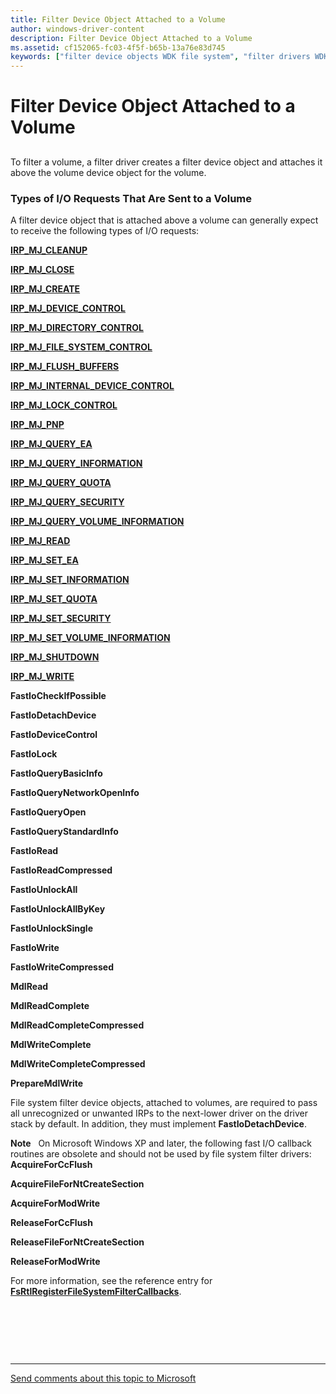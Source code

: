 ```yaml
---
title: Filter Device Object Attached to a Volume
author: windows-driver-content
description: Filter Device Object Attached to a Volume
ms.assetid: cf152065-fc03-4f5f-b65b-13a76e83d745
keywords: ["filter device objects WDK file system", "filter drivers WDK file system , device object I/O requests", "file system filter drivers WDK , device object I/O requests", "volumes WDK file system , device object I/O requests", "device object I/O requests WDK file system"]
---
```


# Filter Device Object Attached to a Volume


## <span id="ddk_a_filter_device_object_attached_to_a_volume_if"></span><span id="DDK_A_FILTER_DEVICE_OBJECT_ATTACHED_TO_A_VOLUME_IF"></span>


To filter a volume, a filter driver creates a filter device object and attaches it above the volume device object for the volume.

### <span id="types_of_i_o_requests_that_are_sent_to_a_volume"></span><span id="TYPES_OF_I_O_REQUESTS_THAT_ARE_SENT_TO_A_VOLUME"></span>Types of I/O Requests That Are Sent to a Volume

A filter device object that is attached above a volume can generally expect to receive the following types of I/O requests:

[**IRP\_MJ\_CLEANUP**](https://msdn.microsoft.com/library/windows/hardware/ff548608)

[**IRP\_MJ\_CLOSE**](https://msdn.microsoft.com/library/windows/hardware/ff548621)

[**IRP\_MJ\_CREATE**](https://msdn.microsoft.com/library/windows/hardware/ff548630)

[**IRP\_MJ\_DEVICE\_CONTROL**](https://msdn.microsoft.com/library/windows/hardware/ff548649)

[**IRP\_MJ\_DIRECTORY\_CONTROL**](https://msdn.microsoft.com/library/windows/hardware/ff548658)

[**IRP\_MJ\_FILE\_SYSTEM\_CONTROL**](https://msdn.microsoft.com/library/windows/hardware/ff548670)

[**IRP\_MJ\_FLUSH\_BUFFERS**](https://msdn.microsoft.com/library/windows/hardware/ff549235)

[**IRP\_MJ\_INTERNAL\_DEVICE\_CONTROL**](https://msdn.microsoft.com/library/windows/hardware/ff549241)

[**IRP\_MJ\_LOCK\_CONTROL**](https://msdn.microsoft.com/library/windows/hardware/ff549251)

[**IRP\_MJ\_PNP**](https://msdn.microsoft.com/library/windows/hardware/ff549268)

[**IRP\_MJ\_QUERY\_EA**](https://msdn.microsoft.com/library/windows/hardware/ff549279)

[**IRP\_MJ\_QUERY\_INFORMATION**](https://msdn.microsoft.com/library/windows/hardware/ff549283)

[**IRP\_MJ\_QUERY\_QUOTA**](https://msdn.microsoft.com/library/windows/hardware/ff549293)

[**IRP\_MJ\_QUERY\_SECURITY**](https://msdn.microsoft.com/library/windows/hardware/ff549298)

[**IRP\_MJ\_QUERY\_VOLUME\_INFORMATION**](https://msdn.microsoft.com/library/windows/hardware/ff549318)

[**IRP\_MJ\_READ**](https://msdn.microsoft.com/library/windows/hardware/ff549327)

[**IRP\_MJ\_SET\_EA**](https://msdn.microsoft.com/library/windows/hardware/ff549346)

[**IRP\_MJ\_SET\_INFORMATION**](https://msdn.microsoft.com/library/windows/hardware/ff549366)

[**IRP\_MJ\_SET\_QUOTA**](https://msdn.microsoft.com/library/windows/hardware/ff549401)

[**IRP\_MJ\_SET\_SECURITY**](https://msdn.microsoft.com/library/windows/hardware/ff549407)

[**IRP\_MJ\_SET\_VOLUME\_INFORMATION**](https://msdn.microsoft.com/library/windows/hardware/ff549415)

[**IRP\_MJ\_SHUTDOWN**](https://msdn.microsoft.com/library/windows/hardware/ff549423)

[**IRP\_MJ\_WRITE**](https://msdn.microsoft.com/library/windows/hardware/ff549427)

**FastIoCheckIfPossible**

**FastIoDetachDevice**

**FastIoDeviceControl**

**FastIoLock**

**FastIoQueryBasicInfo**

**FastIoQueryNetworkOpenInfo**

**FastIoQueryOpen**

**FastIoQueryStandardInfo**

**FastIoRead**

**FastIoReadCompressed**

**FastIoUnlockAll**

**FastIoUnlockAllByKey**

**FastIoUnlockSingle**

**FastIoWrite**

**FastIoWriteCompressed**

**MdlRead**

**MdlReadComplete**

**MdlReadCompleteCompressed**

**MdlWriteComplete**

**MdlWriteCompleteCompressed**

**PrepareMdlWrite**

File system filter device objects, attached to volumes, are required to pass all unrecognized or unwanted IRPs to the next-lower driver on the driver stack by default. In addition, they must implement **FastIoDetachDevice**.

**Note**   On Microsoft Windows XP and later, the following fast I/O callback routines are obsolete and should not be used by file system filter drivers:
**AcquireForCcFlush**

**AcquireFileForNtCreateSection**

**AcquireForModWrite**

**ReleaseForCcFlush**

**ReleaseFileForNtCreateSection**

**ReleaseForModWrite**

For more information, see the reference entry for [**FsRtlRegisterFileSystemFilterCallbacks**](https://msdn.microsoft.com/library/windows/hardware/ff547172).

 

 

 


--------------------
[Send comments about this topic to Microsoft](mailto:wsddocfb@microsoft.com?subject=Documentation%20feedback%20[ifsk\ifsk]:%20Filter%20Device%20Object%20Attached%20to%20a%20Volume%20%20RELEASE:%20%285/9/2016%29&body=%0A%0APRIVACY%20STATEMENT%0A%0AWe%20use%20your%20feedback%20to%20improve%20the%20documentation.%20We%20don't%20use%20your%20email%20address%20for%20any%20other%20purpose,%20and%20we'll%20remove%20your%20email%20address%20from%20our%20system%20after%20the%20issue%20that%20you're%20reporting%20is%20fixed.%20While%20we're%20working%20to%20fix%20this%20issue,%20we%20might%20send%20you%20an%20email%20message%20to%20ask%20for%20more%20info.%20Later,%20we%20might%20also%20send%20you%20an%20email%20message%20to%20let%20you%20know%20that%20we've%20addressed%20your%20feedback.%0A%0AFor%20more%20info%20about%20Microsoft's%20privacy%20policy,%20see%20http://privacy.microsoft.com/default.aspx. "Send comments about this topic to Microsoft")


